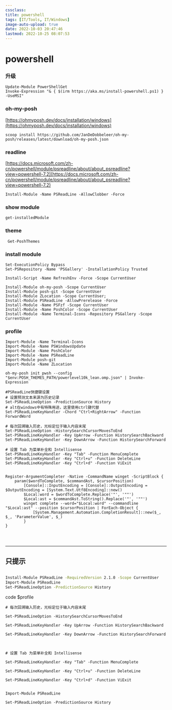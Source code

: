 ```yaml
---
cssclass:
title: powershell
tags: [IT/Tools, IT/Windows]
image-auto-upload: true
date: 2022-10-03 20:47:46
lastmod: 2022-10-25 08:07:53
---
```

# powershell
### 升级

```text
Update-Module PowerShellGet
Invoke-Expression "& { $(irm https://aka.ms/install-powershell.ps1) } -UseMSI"

```

### oh-my-posh

[https://ohmyposh.dev/docs/installation/windows](https://ohmyposh.dev/docs/installation/windows)

```text
scoop install https://github.com/JanDeDobbeleer/oh-my-posh/releases/latest/download/oh-my-posh.json
```

### readline

[https://docs.microsoft.com/zh-cn/powershell/module/psreadline/about/about_psreadline?view=powershell-7.2](https://docs.microsoft.com/zh-cn/powershell/module/psreadline/about/about_psreadline?view=powershell-7.2)

```text
Install-Module -Name PSReadLine -AllowClobber -Force

```

### show module

```text
get-installedModule
```

### theme

```text
 Get-PoshThemes
```

### install module

```text
Set-ExecutionPolicy Bypass
Set-PSRepository -Name 'PSGallery' -InstallationPolicy Trusted

Install-Script -Name RefreshEnv -Force -Scope CurrentUser

Install-Module oh-my-posh -Scope CurrentUser
Install-Module posh-git -Scope CurrentUser
Install-Module ZLocation -Scope CurrentUser; 
Install-Module PSReadLine -AllowPrerelease -Force
Install-Module -Name PSFzf -Scope CurrentUser
Install-Module -Name PoshColor -Scope CurrentUser
Install-Module -Name Terminal-Icons -Repository PSGallery -Scope CurrentUser

```

### profile

```text
Import-Module -Name Terminal-Icons
Import-Module -Name PSWindowsUpdate
Import-Module -Name PoshColor
Import-Module -Name PSReadLine
Import-Module posh-git
Import-Module -Name ZLocation 

oh-my-posh init pwsh --config "$env:POSH_THEMES_PATH/powerlevel10k_lean.omp.json" | Invoke-Expression

#PSReadLine快捷键设置
# 设置预测文本来源为历史记录
Set-PSReadLineOption -PredictionSource History
# alt在windows中有特殊用途，这里使用ctrl键代替
Set-PSReadLineKeyHandler -Chord "Ctrl+RightArrow" -Function ForwardWord

# 每次回溯输入历史，光标定位于输入内容末尾
Set-PSReadLineOption -HistorySearchCursorMovesToEnd
Set-PSReadLineKeyHandler -Key UpArrow -Function HistorySearchBackward
Set-PSReadLineKeyHandler -Key DownArrow -Function HistorySearchForward

# 设置 Tab 为菜单补全和 Intellisense
Set-PSReadLineKeyHandler -Key "Tab" -Function MenuComplete
Set-PSReadLineKeyHandler -Key "Ctrl+u" -Function DeleteLine
Set-PSReadLineKeyHandler -Key "Ctrl+d" -Function ViExit


Register-ArgumentCompleter -Native -CommandName winget -ScriptBlock {
    param($wordToComplete, $commandAst, $cursorPosition)
        [Console]::InputEncoding = [Console]::OutputEncoding = $OutputEncoding = [System.Text.Utf8Encoding]::new()
        $Local:word = $wordToComplete.Replace('"', '""')
        $Local:ast = $commandAst.ToString().Replace('"', '""')
        winget complete --word="$Local:word" --commandline "$Local:ast" --position $cursorPosition | ForEach-Object {
            [System.Management.Automation.CompletionResult]::new($_, $_, 'ParameterValue', $_)
        }
}




```


---

## 只提示

```bash

Install-Module PSReadLine -RequiredVersion 2.1.0 -Scope CurrentUser
Import-Module PSReadLine
Set-PSReadLineOption -PredictionSource History
```
code $profile

```
# 每次回溯输入历史，光标定位于输入内容末尾

Set-PSReadLineOption -HistorySearchCursorMovesToEnd

Set-PSReadLineKeyHandler -Key UpArrow -Function HistorySearchBackward

Set-PSReadLineKeyHandler -Key DownArrow -Function HistorySearchForward

  

# 设置 Tab 为菜单补全和 Intellisense

Set-PSReadLineKeyHandler -Key "Tab" -Function MenuComplete

Set-PSReadLineKeyHandler -Key "Ctrl+u" -Function DeleteLine

Set-PSReadLineKeyHandler -Key "Ctrl+d" -Function ViExit


Import-Module PSReadLine

Set-PSReadLineOption -PredictionSource History
```